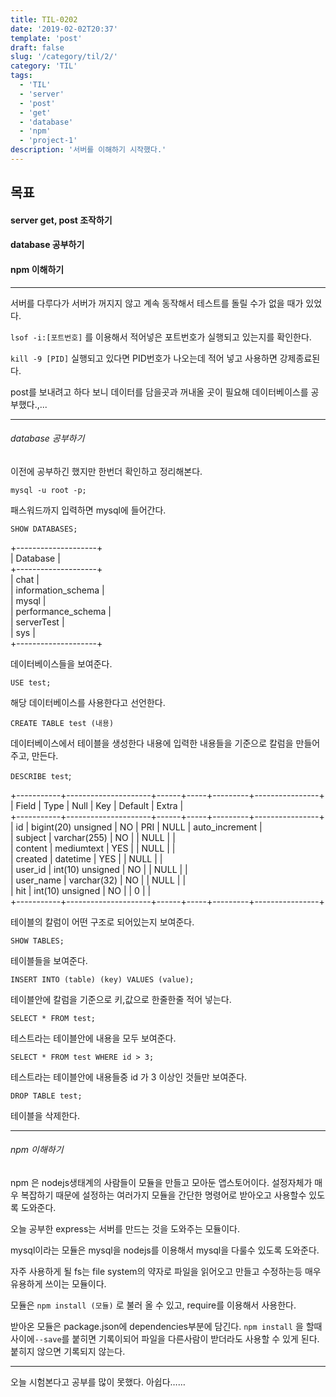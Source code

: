 ```yaml
---
title: TIL-0202
date: '2019-02-02T20:37'
template: 'post'
draft: false
slug: '/category/til/2/'
category: 'TIL'
tags:
  - 'TIL'
  - 'server'
  - 'post'
  - 'get'
  - 'database'
  - 'npm'
  - 'project-1'
description: '서버를 이해하기 시작했다.'
---
```


## 목표

#### server get, post 조작하기

#### database 공부하기

#### npm 이해하기

---

서버를 다루다가 서버가 꺼지지 않고 계속 동작해서 테스트를 돌릴 수가 없을 때가 있었다.

`lsof -i:[포트번호]` 를 이용해서 적어넣은 포트번호가 실행되고 있는지를 확인한다.

`kill -9 [PID]` 실행되고 있다면 PID번호가 나오는데 적어 넣고 사용하면 강제종료된다.

post를 보내려고 하다 보니 데이터를 담을곳과 꺼내올 곳이 필요해 데이터베이스를 공부했다.,...

---

###### database 공부하기

이전에 공부하긴 했지만 한번더 확인하고 정리해본다.

`mysql -u root -p;`

패스워드까지 입력하면 mysql에 들어간다.

`SHOW DATABASES;`

+--------------------+</br>
| Database |</br>
+--------------------+</br>
| chat |</br>
| information_schema |</br>
| mysql |</br>
| performance_schema |</br>
| serverTest |</br>
| sys |</br>
+--------------------+</br>

데이터베이스들을 보여준다.

`USE test;`

해당 데이터베이스를 사용한다고 선언한다.

`CREATE TABLE test (내용)`

데이터베이스에서 테이블을 생성한다 내용에 입력한 내용들을 기준으로 칼럼을 만들어주고, 만든다.

`DESCRIBE test`;

+-----------+---------------------+------+-----+---------+----------------+</br>
| Field | Type | Null | Key | Default | Extra |</br>
+-----------+---------------------+------+-----+---------+----------------+</br>
| id | bigint(20) unsigned | NO | PRI | NULL | auto_increment |</br>
| subject | varchar(255) | NO | | NULL | |</br>
| content | mediumtext | YES | | NULL | |</br>
| created | datetime | YES | | NULL | |</br>
| user_id | int(10) unsigned | NO | | NULL | |</br>
| user_name | varchar(32) | NO | | NULL | |</br>
| hit | int(10) unsigned | NO | | 0 | |</br>
+-----------+---------------------+------+-----+---------+----------------+</br>

테이블의 칼럼이 어떤 구조로 되어있는지 보여준다.

`SHOW TABLES;`

테이블들을 보여준다.

`INSERT INTO (table) (key) VALUES (value);`

테이블안에 칼럼을 기준으로 키,값으로 한줄한줄 적어 넣는다.

`SELECT * FROM test;`

테스트라는 테이블안에 내용을 모두 보여준다.

`SELECT * FROM test WHERE id > 3;`

테스트라는 테이블안에 내용들중 id 가 3 이상인 것들만 보여준다.

`DROP TABLE test;`

테이블을 삭제한다.

---

###### npm 이해하기

npm 은 nodejs생태계의 사람들이 모듈을 만들고 모아둔 앱스토어이다. 설정자체가 매우 복잡하기 때문에 설정하는 여러가지 모듈을 간단한 명령어로 받아오고 사용할수 있도록 도와준다.

오늘 공부한 express는 서버를 만드는 것을 도와주는 모듈이다.

mysql이라는 모듈은 mysql을 nodejs를 이용해서 mysql을 다룰수 있도록 도와준다.

자주 사용하게 될 fs는 file system의 약자로 파일을 읽어오고 만들고 수정하는등 매우 유용하게 쓰이는 모듈이다.

모듈은 `npm install (모듈)` 로 불러 올 수 있고, require를 이용해서 사용한다.

받아온 모듈은 package.json에 dependencies부분에 담긴다. `npm install` 을 할때 사이에`--save`를 붙히면 기록이되어 파일을 다른사람이 받더라도 사용할 수 있게 된다. 붙히지 않으면 기록되지 않는다.

---

오늘 시험본다고 공부를 많이 못했다. 아쉽다……
